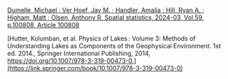 
[Dumelle, Michael ; Ver Hoef, Jay M. ; Handler, Amalia ; Hill, Ryan A. ; Higham, Matt ; Olsen, Anthony R.
Spatial statistics, 2024-03, Vol.59, p.100808, Article 100808](https://mines.primo.exlibrisgroup.com/discovery/fulldisplay?docid=cdi_crossref_primary_10_1016_j_spasta_2023_100808&context=PC&vid=01COLSCHL_INST:MINES&lang=en&search_scope=MyInst_and_CI&adaptor=Primo%20Central&tab=Everything&query=any,contains,conductivity%20of%20lakes&mode=Basic)

[Hutter, Kolumban, et al. Physics of Lakes : Volume 3: Methods of Understanding Lakes as Components of the Geophysical Environment. 1st ed. 2014., Springer International Publishing, 2014, https://doi.org/10.1007/978-3-319-00473-0.](https://link.springer.com/book/10.1007/978-3-319-00473-0)
